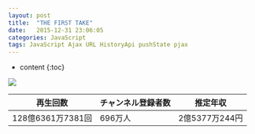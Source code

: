 ```yaml
---
layout: post
title:  "THE FIRST TAKE"
date:   2015-12-31 23:06:05
categories: JavaScript
tags: JavaScript Ajax URL HistoryApi pushState pjax
---
```


* content
{:toc}



![](https://yt3.ggpht.com/ytc/AKedOLQbuBH5d26HSVtEaMt9oBgpC2G9gp5Gj3-sDgtvvA=s176-c-k-c0x00ffffff-no-rj)

|  再生回数  |  チャンネル登録者数  |  推定年収  |
| ---- | ---- | ---- |
|  128億6361万7381回  |  696万人  |  2億5377万244円  |



